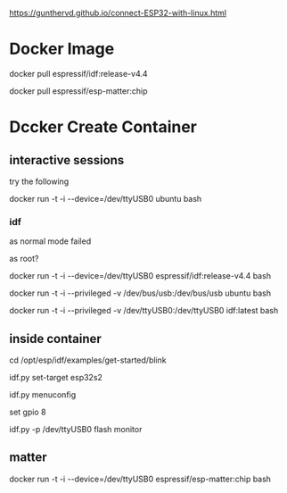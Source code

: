 

https://gunthervd.github.io/connect-ESP32-with-linux.html


# Docker Image


docker pull espressif/idf:release-v4.4

docker pull espressif/esp-matter:chip

# Dccker Create Container

## interactive sessions

try the following

docker run -t -i --device=/dev/ttyUSB0 ubuntu bash

### idf

as normal mode failed

as root?

docker run -t -i --device=/dev/ttyUSB0 espressif/idf:release-v4.4 bash

docker run -t -i --privileged -v /dev/bus/usb:/dev/bus/usb ubuntu bash

docker run -t -i --privileged -v /dev/ttyUSB0:/dev/ttyUSB0 idf:latest bash

## inside container

cd /opt/esp/idf/examples/get-started/blink

idf.py set-target esp32s2

idf.py menuconfig

set gpio 8

idf.py -p /dev/ttyUSB0 flash monitor


## matter


docker run -t -i --device=/dev/ttyUSB0 espressif/esp-matter:chip bash

